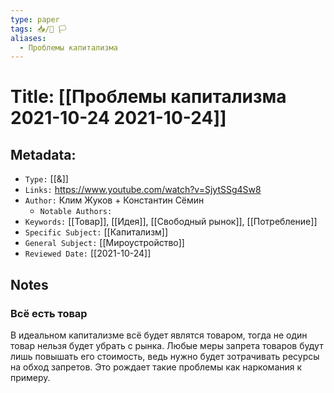 ```yaml
---
type: paper
tags: 📥️/📜️ 🏳️
aliases:
  - Проблемы капитализма
---
```




# Title: **[[Проблемы капитализма 2021-10-24 2021-10-24]]**


## Metadata:

- `Type:` [[&]]
- `Links:` https://www.youtube.com/watch?v=SjytSSg4Sw8
- `Author:` Клим Жуков + Константин Сёмин
	- `Notable Authors:` 
- `Keywords:` [[Товар]], [[Идея]], [[Свободный рынок]], [[Потребление]]
- `Specific Subject:` [[Капитализм]]
- `General Subject:` [[Мироустройство]]
- `Reviewed Date:` [[2021-10-24]]

## Notes

### Всё есть товар
В идеальном капитализме всё будет являтся товаром, тогда не один товар нельзя будет убрать с рынка. Любые меры запрета товаров будут лишь повышать его стоимость, ведь нужно будет зотрачивать ресурсы на обход запретов. Это рождает такие проблемы как наркомания к примеру. 

